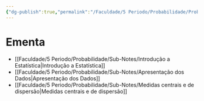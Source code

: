 ```yaml
---
{"dg-publish":true,"permalink":"/Faculdade/5 Periodo/Probabilidade/Probabilidade & Estatística/","tags":["root"],"created":"2024-06-26T00:24:10.600-03:00"}
---
```



# Ementa 
- [[Faculdade/5 Periodo/Probabilidade/Sub-Notes/Introdução a Estatística\|Introdução a Estatística]]
- [[Faculdade/5 Periodo/Probabilidade/Sub-Notes/Apresentação dos Dados\|Apresentação dos Dados]]
- [[Faculdade/5 Periodo/Probabilidade/Sub-Notes/Medidas centrais e de dispersão\|Medidas centrais e de dispersão]]